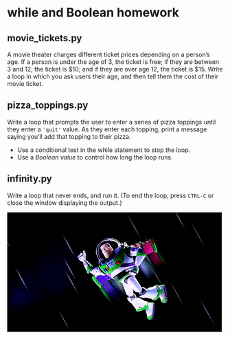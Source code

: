 # while and Boolean homework

## movie_tickets.py
 A movie theater charges different ticket prices depending on a person’s age. If a person is under the age of 3, the ticket is free; if they are between 3 and 12, the ticket is $10; and if they are over age 12, the ticket is $15. Write a loop in which you ask users their age, and then tell them the cost of their movie ticket.

## pizza_toppings.py
Write a loop that prompts the user to enter a series of pizza toppings
until they enter a `'quit'` value. As they enter each topping, print a message saying you’ll add that topping to their pizza.
- Use a conditional test in the while statement to stop the loop.
- Use a *Boolean value* to control how long the loop runs.

## infinity.py
Write a loop that never ends, and run it. (To end the loop, press `CTRL-C` or close the window displaying the output.)

![Buzz Lightyear](buzz_lightyear.gif)
